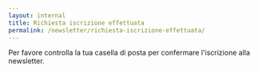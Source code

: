 ```yaml
---
layout: internal
title: Richiesta iscrizione effettuata
permalink: /newsletter/richiesta-iscrizione-effettuata/
---
```


Per favore controlla la tua casella di posta per confermare l'iscrizione alla newsletter.